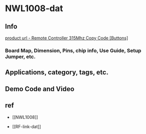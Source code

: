 
# NWL1008-dat

## Info

[product url - Remote Controller 315Mhz Copy Code [Buttons]](https://www.electrodragon.com/product/remote-controller-315mhz/)

### Board Map, Dimension, Pins, chip info, Use Guide, Setup Jumper, etc.



## Applications, category, tags, etc. 



## Demo Code and Video




## ref 

- [[NWL1008]] 

- [[RF-link-dat]]


